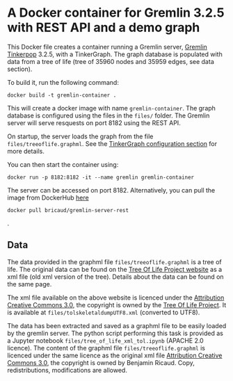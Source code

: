 # A Docker container for Gremlin 3.2.5 with REST API and a demo graph

This Docker file creates a container running a Gremlin server, [Gremlin Tinkerpop](https://github.com/apache/tinkerpop) 3.2.5, with a TinkerGraph. The graph database is populated with data from a tree of life (tree of 35960 nodes and 35959 edges, see data section).

To build it, run the following command:
```
docker build -t gremlin-container . 
```
This will create a docker image with name `gremlin-container`.
The graph database is configured using the files in the `files/` folder.
The Gremlin server will serve resquests on port 8182 using the REST API. 

On startup, the server loads the graph from the file `files/treeoflife.graphml`. 
See the [TinkerGraph configuration section](http://tinkerpop.apache.org/docs/current/reference/#_configuration_2) for more details.


You can then start the container using:
```
docker run -p 8182:8182 -it --name gremlin gremlin-container
```
The server can be accessed on port 8182.
Alternatively, you can pull the image from DockerHub [here](https://hub.docker.com/r/bricaud/gremlin-server-rest/)
```
docker pull bricaud/gremlin-server-rest
```
.

## Data
The data provided in the graphml file `files/treeoflife.graphml` is a tree of life.
The original data can be found on the [Tree Of Life Project website](http://tolweb.org/tree/home.pages/downloadtree.html) as a xml file (old xml version of the tree). Details about the data can be found on the same page.


The xml file available on the above website is licenced under the [Attribution Creative Commons 3.0](https://creativecommons.org/licenses/by/3.0/), the copyright is owned by the [Tree Of Life Project](http://tolweb.org/tree/home.pages/tolcopyright.html). It is available at `files/tolskeletaldumpUTF8.xml` (converted to UTF8).


The data has been extracted and saved as a graphml file to be easily loaded by the gremlin server.
The python script performing this task is provided as a Jupyter notebook `files/tree_of_life_xml_tol.ipynb` (APACHE 2.0 licence).
The content of the graphml file `files/treeoflife.graphml` is licenced under the same licence as the original xml file [Attribution Creative Commons 3.0](https://creativecommons.org/licenses/by/3.0/), the copyright is owned by Benjamin Ricaud. Copy, redistributions, modifications are allowed.



